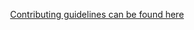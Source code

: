 <p align="center">
<a href="https://github.com/atomicgo/atomicgo/blob/main/CONTRIBUTING.md">Contributing guidelines can be found here</a>
</p>